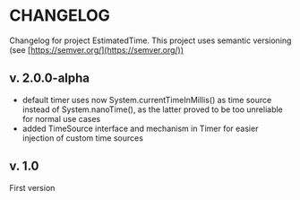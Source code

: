 # CHANGELOG

Changelog for project EstimatedTime. This project uses semantic versioning (see [https://semver.org/](https://semver.org/))

## v. 2.0.0-alpha

  * default timer uses now System.currentTimeInMillis() as time source instead of System.nanoTime(), as the latter proved to be too unreliable for normal use cases
  * added TimeSource interface and mechanism in Timer for easier injection of custom time sources

## v. 1.0

First version